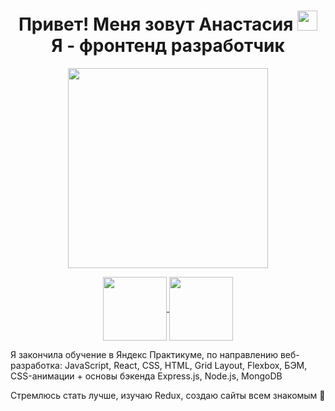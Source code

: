 <h1 align="center"> Привет!  Меня зовут Анастасия <img src="https://github.com/blackcater/blackcater/raw/main/images/Hi.gif" height="32"/>
<br/> Я - фронтенд разработчик </h1>

<p align="center"> <img src="https://media.giphy.com/media/Rs0JBoGpPxMAlnVc8y/giphy-downsized.gif" height="320"/></p>

<p align="center">
<a href="https://wa.me/79157444053?text=<Привет!>"><img align="center" src="https://www.nebakiontv.com/wp-content/uploads/2021/01/WhatsApp-Hesaplarinin-Silinecegi-Tarih-Ertelendi-3.jpg" height="102"> </a> 
<a href="https://t.me/angalda"><img align="center" src="https://i.ytimg.com/vi/hLeujpg8MZ0/maxresdefault.jpg" height="102"></a>
</p>
 
Я закончила обучение в Яндекс Практикуме, по направлению веб-разработка: JavaScript, React, CSS, HTML, Grid Layout, Flexbox, БЭМ, CSS-анимации + основы бэкенда Express.js, Node.js, MongoDB 
 
 Стремлюсь стать лучше, изучаю Redux, создаю сайты всем знакомым 🎈
